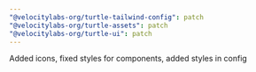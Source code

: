 ```yaml
---
"@velocitylabs-org/turtle-tailwind-config": patch
"@velocitylabs-org/turtle-assets": patch
"@velocitylabs-org/turtle-ui": patch
---
```


Added icons, fixed styles for components, added styles in config
